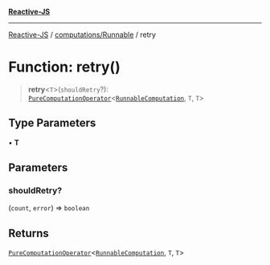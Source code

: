 [**Reactive-JS**](../../../README.md)

***

[Reactive-JS](../../../README.md) / [computations/Runnable](../README.md) / retry

# Function: retry()

> **retry**\<`T`\>(`shouldRetry`?): [`PureComputationOperator`](../../type-aliases/PureComputationOperator.md)\<[`RunnableComputation`](../interfaces/RunnableComputation.md), `T`, `T`\>

## Type Parameters

• **T**

## Parameters

### shouldRetry?

(`count`, `error`) => `boolean`

## Returns

[`PureComputationOperator`](../../type-aliases/PureComputationOperator.md)\<[`RunnableComputation`](../interfaces/RunnableComputation.md), `T`, `T`\>
